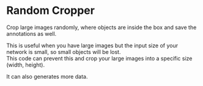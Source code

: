 # Random Cropper
Crop large images randomly, where objects are inside the box and save the annotations as well.  
  
This is useful when you have large images but the input size of your network is small, so small objects will be lost.  
This code can prevent this and crop your large images into a specific size (width, height).  
  
It can also generates more data.  

